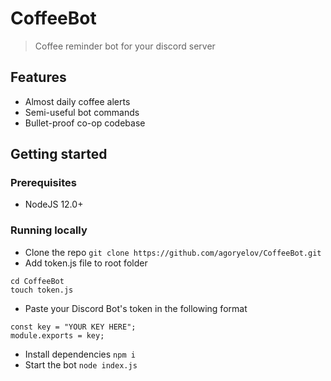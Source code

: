 # CoffeeBot

> Coffee reminder bot for your discord server

## Features

- Almost daily coffee alerts
- Semi-useful bot commands
- Bullet-proof co-op codebase

## Getting started

### Prerequisites

- NodeJS 12.0+

### Running locally

- Clone the repo `git clone https://github.com/agoryelov/CoffeeBot.git`
- Add token.js file to root folder 
```
cd CoffeeBot 
touch token.js
```
- Paste your Discord Bot's token in the following format
```
const key = "YOUR KEY HERE";
module.exports = key;
```
- Install dependencies `npm i`
- Start the bot `node index.js`
